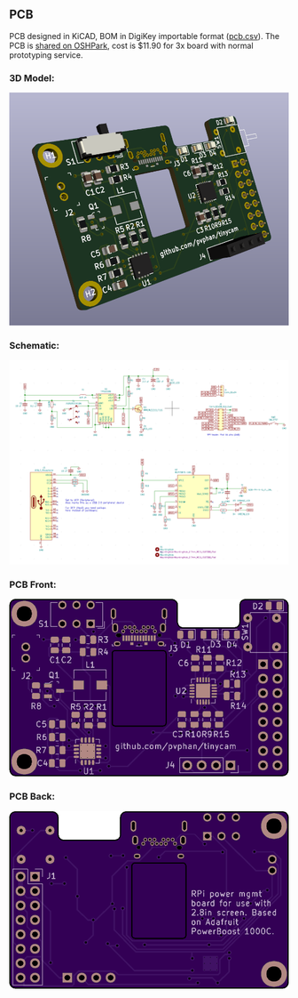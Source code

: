 PCB
---

PCB designed in KiCAD, BOM in DigiKey importable format ([pcb.csv](pcb.csv)).
The PCB is [shared on OSHPark](https://oshpark.com/shared_projects/RB1etkN8), cost is $11.90 for 3x board with normal prototyping service.

### 3D Model:

![3dmodel.png](3dmodel.png)


### Schematic:

![schematic.png](schematic.png)


### PCB Front:

![pcbfront.png](pcbfront.png)


### PCB Back:

![pcbback.png](pcbback.png)
